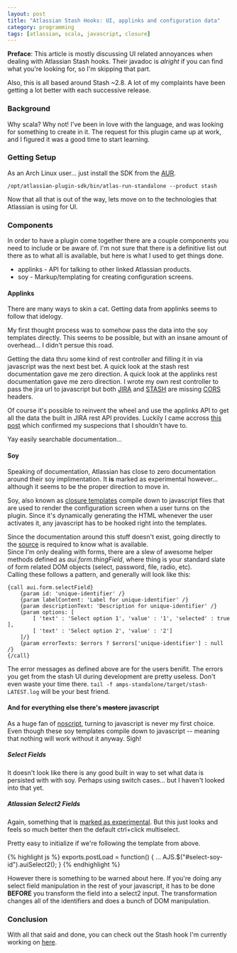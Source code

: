 ```yaml
---
layout: post
title: "Atlassian Stash Hooks: UI, applinks and configuration data"
category: programming
tags: [atlassian, scala, javascript, closure]
---
```


**Preface**: This article is mostly discussing UI related annoyances
when dealing with Atlassian Stash hooks. Their javadoc is *alright* if
you can find what you're looking for, so I'm skipping that part.

Also, this is all based around Stash ~2.8. A lot of my complaints have
been getting a lot better with each successive release.

### Background

Why scala? Why not! I've been in love with the language, and was looking
for something to create in it. The request for this plugin came up at
work, and I figured it was a good time to start learning.

### Getting Setup

As an Arch Linux user... just install the SDK from the [AUR](https://aur.archlinux.org/packages/atlassian-plugin-sdk/).

    /opt/atlassian-plugin-sdk/bin/atlas-run-standalone --product stash


Now that all that is out of the way, lets move on to the technologies
that Atlassian is using for UI.

### Components
In order to have a plugin come together there are a couple components
you need to include or be aware of. I'm not sure that there is a 
definitive list out there as to what all is available, but here is
what I used to get things done.

* applinks - API for talking to other linked Atlassian products.
* soy - Markup/templating for creating configuration screens.

#### Applinks

There are many ways to skin a cat. Getting data from applinks seems
to follow that idelogy.

My first thought process was to somehow pass the data into the soy
templates directly. This seems to be possible, but with an insane
amount of overhead... I didn't persue this road.

Getting the data thru some kind of rest controller and filling it in
via javascript was the next best bet. A quick look at the stash rest
documentation gave me zero direction. A quick look at the applinks
rest documentation gave me zero direction. I wrote my own rest controller
to pass the jira url to javascript but both [JIRA](https://jira.atlassian.com/browse/JRA-30371)
and [STASH](https://jira.atlassian.com/browse/STASH-3826) are missing 
[CORS](https://en.wikipedia.org/wiki/Cross-origin_resource_sharing)
headers.

Of course it's possible to reinvent the wheel and use the applinks API
to get all the data the built in JIRA rest API provides. Luckily 
I came accross [this post](https://answers.atlassian.com/questions/222396/applinks-in-javascript-get-project-keys-from-jira) which confirmed my suspecions that I shouldn't have to.

Yay easily searchable documentation...

#### Soy

Speaking of documentation, Atlassian has close to zero documentation 
around their soy implimentation. It **is** marked as experimental
however... although it seems to be the proper direction to move in.

Soy, also known as [closure templates](https://developers.google.com/closure/templates/)
compile down to javascript files that are used to render the configuration
screen when a user turns on the plugin. Since it's dynamically generating
the HTML whenever the user activates it, any javascript has to be hooked
right into the templates.

Since the documentation around this stuff doesn't exist, going directly
to the [source](https://bitbucket.org/atlassian/aui/src/1e089a5d956f3ee3e936600b48c2becb84695c7f/auiplugin/src/main/resources/soy/atlassian/?at=auiplugin-5.3.x) is required to know what is available.  
Since I'm only dealing with forms, there are a slew of awesome helper
methods defined as *aui.form.thingField*, where thing is your standard
slate of form related DOM objects (select, password, file, radio, etc).  
Calling these follows a pattern, and generally will look like this:

    {call aui.form.selectField}
        {param id: 'unique-identifier' /}
        {param labelContent: 'Label for unique-identifier' /}
        {param descriptionText: 'Description for unique-identifier' /}
        {param options: [
            [ 'text' : 'Select option 1', 'value' : '1', 'selected' : true ],
            [ 'text' : 'Select option 2', 'value' : '2']
        ]/}
        {param errorTexts: $errors ? $errors['unique-identifier'] : null /}
    {/call}

The error messages as defined above are for the users benifit. The errors 
you get from the stash UI during development are pretty useless. Don't even 
waste your time there. ```tail -f amps-standalone/target/stash-LATEST.log```
will be your best friend.

#### And for everything else there's ~~masterc~~ javascript

As a huge fan of [noscript](noscript.net), turning to javascript is never
my first choice. Even though these soy templates compile down to javascript
-- meaning that nothing will work without it anyway. Sigh!

##### Select Fields
It doesn't look like there is any good built in way to set what data 
is persisted with with soy. Perhaps using switch cases... but I haven't
looked into that yet.

##### Atlassian Select2 Fields
Again, something that is [marked as experimental](https://docs.atlassian.com/aui/latest/docs/auiselect2.html).
But this just looks and feels so much better then the default ctrl+click 
multiselect.

Pretty easy to initialize if we're following the template from above.

{% highlight js %}
exports.postLoad = function() {
    ...
    AJS.$("#select-soy-id").auiSelect2();
}
{% endhighlight %}

However there is something to be warned about here. If you're doing any
select field manipulation in the rest of your javascript, it has to be
done **BEFORE** you transform the field into a select2 input. The 
transformation changes all of the identifiers and does a bunch of DOM
manipulation.

### Conclusion
With all that said and done, you can check out the Stash hook I'm currently
working on [here](https://github.com/Lykathia/stash-jira-hook).
